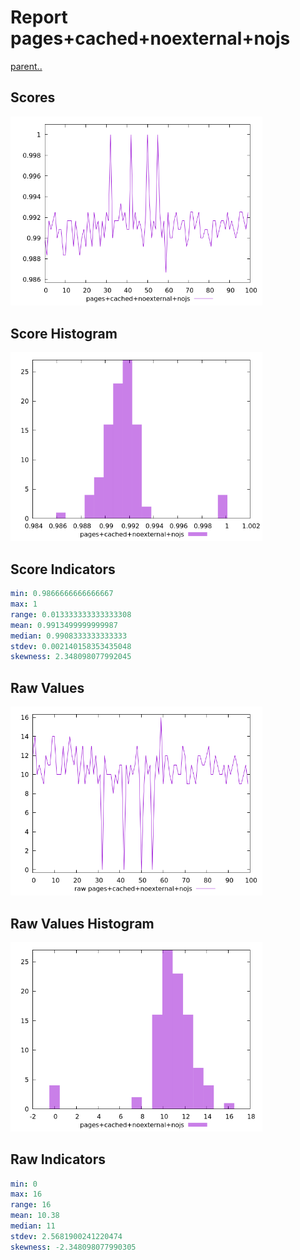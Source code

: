 # Report pages+cached+noexternal+nojs

[parent..](./..)  


## Scores

![score](./score.png)  

## Score Histogram

![hist](./hist.png)  

## Score Indicators

```yaml
min: 0.9866666666666667
max: 1
range: 0.013333333333333308
mean: 0.9913499999999987
median: 0.9908333333333333
stdev: 0.002140158353435048
skewness: 2.348098077992045

```

## Raw Values

![raw](./raw.png)  

## Raw Values Histogram

![raw hist](./raw_hist.png)  

## Raw Indicators

```yaml
min: 0
max: 16
range: 16
mean: 10.38
median: 11
stdev: 2.5681900241220474
skewness: -2.348098077990305

```

<style>
  img {
    max-width: 80%;
  }
</style>
      
